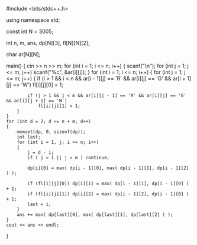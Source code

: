 #include <bits/stdc++.h>

using namespace std;

const int N = 3005;

int n, m, ans, dp[N][3], fl[N][N][2];

char ar[N][N];

main()
{
    cin >> n >> m;
    for (int i = 1; i <= n; i++)
    {
        scanf("\n");
        for (int j = 1; j <= m; j++)
            scanf("%c", &ar[i][j]);
    }
    for (int i = 1; i <= n; i++)
    {
        for (int j = 1; j <= m; j++)
        {
            if (i > 1 && i < n && ar[i - 1][j] == 'R' && ar[i][j] == 'G' && ar[i + 1][j] == 'W')
                fl[i][j][0] = 1;

            if (j > 1 && j < m && ar[i][j - 1] == 'R' && ar[i][j] == 'G' && ar[i][j + 1] == 'W')
                fl[i][j][1] = 1;
        }
    }
    for (int d = 2; d <= n + m; d++)
    {
        memset(dp, 0, sizeof(dp));
        int last;
        for (int i = 1, j; i <= n; i++)
        {
            j = d - i;
            if ( j < 1 || j > m ) continue;

            dp[i][0] = max( dp[i - 1][0], max( dp[i - 1][1], dp[i - 1][2] ) );

            if (fl[i][j][0]) dp[i][1] = max( dp[i - 1][1], dp[i - 1][0] ) + 1;
            if (fl[i][j][1]) dp[i][2] = max( dp[i - 1][2], dp[i - 1][0] ) + 1;
            last = i;
        }
        ans += max( dp[last][0], max( dp[last][1], dp[last][2] ) );
    }
    cout << ans << endl;
}
